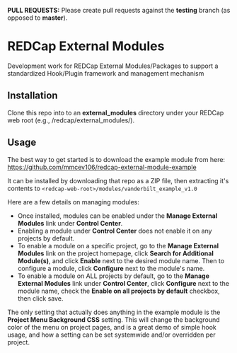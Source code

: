 **PULL REQUESTS:** Please create pull requests against the **testing** branch (as opposed to **master**).

# REDCap External Modules
Development work for REDCap External Modules/Packages to support a standardized Hook/Plugin framework and management mechanism

## Installation
Clone this repo into to an **external_modules** directory under your REDCap web root (e.g., /redcap/external_modules/).

## Usage

The best way to get started is to download the example module from here:
https://github.com/mmcev106/redcap-external-module-example

It can be installed by downloading that repo as a ZIP file, then extracting it's contents to ```<redcap-web-root>/modules/vanderbilt_example_v1.0```

Here are a few details on managing modules:

* Once installed, modules can be enabled under the **Manage External Modules** link under **Control Center**.
* Enabling a module under **Control Center** does not enable it on any projects by default.
* To enable a module on a specific project, go to the **Manage External Modules** link on the project homepage, click **Search for Additional Module(s)**, and click **Enable** next to the desired module name. Then to configure a module, click **Configure** next to the module's name.
* To enable a module on ALL projects by default, go to the **Manage External Modules** link under **Control Center**, click **Configure** next to the module name, check the **Enable on all projects by default** checkbox, then click save.

The only setting that actually does anything in the example module is the **Project Menu Background CSS** setting.  This will change the background color of the menu on project pages, and is a great demo of simple hook usage, and how a setting can be set systemwide and/or overridden per project.
